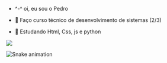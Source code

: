 - ^-^ oi, eu sou o Pedro

- 👀 Faço curso técnico de desenvolvimento de sistemas (2/3)
- 🌱 Estudando Html, Css, js e python

<div>
  <a href="https://instagram.com/pedrodavi_05" target="_blank"><img src="https://img.shields.io/badge/-Instagram-%23E4405F?style=for-the-badge&logo=instagram&logoColor=white" target="_blank"></a>
 
 ![Snake animation](https://github.com/Pedro-Davi/Pedro-Davi/blob/output/github-contribution-grid-snake.svg)
  
</div>  

<!---
Pedro-Davi/Pedro-Davi is a ✨ special ✨ repository because its `README.md` (this file) appears on your GitHub profile.
You can click the Preview link to take a look at your changes.
--->
